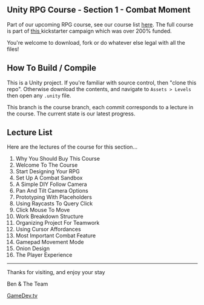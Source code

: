 ## Unity RPG Course - Section 1 - Combat Moment
Part of our upcoming RPG course, see our course list [here](https://www.udemy.com/u/bentristem/). The full course is part of [this ](https://www.udemy.com/draft/1110626/?instructorPreviewMode=guest&password=earlyaccess) kickstarter campaign which was over 200% funded.

You're welcome to download, fork or do whatever else legal with all the files!

## How To Build / Compile
This is a Unity project. If you're familiar with source control, then "clone this repo". Otherwise download the contents, and navigate to `Assets > Levels` then open any `.unity` file.

This branch is the course branch, each commit corresponds to a lecture in the course. The current state is our latest progress.

## Lecture List
Here are the lectures of the course for this section...

1. Why You Should Buy This Course
1. Welcome To The Course
1. Start Designing Your RPG
1. Set Up A Combat Sandbox
1. A Simple DIY Follow Camera
1. Pan And Tilt Camera Options
1. Prototyping With Placeholders
1. Using Raycasts To Query Click
1. Click Mouse To Move
1. Work Breakdown Structure
1. Organizing Project For Teamwork
1. Using Cursor Affordances
1. Most Important Combat Feature
1. Gamepad Movement Mode
1. Onion Design
1. The Player Experience

---
Thanks for visiting, and enjoy your stay

Ben & The Team

[GameDev.tv](https://community.gamedev.tv)
